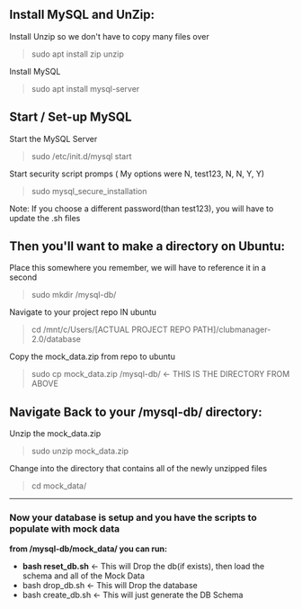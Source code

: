 **Install MySQL and UnZip:**
---------------------------------------------------------------------------------------------------------------------------
Install Unzip so we don't have to copy many files over
> sudo apt install zip unzip

Install MySQL
> sudo apt install mysql-server


**Start / Set-up MySQL**
---------------------------------------------------------------------------------------------------------------------------
Start the MySQL Server
> sudo /etc/init.d/mysql start	

Start security script promps ( My options were N, test123, N, N, Y, Y)
> sudo mysql_secure_installation

Note: If you choose a different password(than test123), you will have to update the .sh files


Then you'll want to make a directory on Ubuntu:
---------------------------------------------------------------------------------------------------------------------------
Place this somewhere you remember, we will have to reference it in a second
>sudo mkdir /mysql-db/ 

Navigate to your project repo IN ubuntu
>cd /mnt/c/Users/[ACTUAL PROJECT REPO PATH]/clubmanager-2.0/database

Copy the mock_data.zip from repo to ubuntu 
>sudo cp mock_data.zip /mysql-db/ <- THIS IS THE DIRECTORY FROM ABOVE


Navigate Back to your /mysql-db/ directory:
---------------------------------------------------------------------------------------------------------------------------
Unzip the mock_data.zip
>sudo unzip mock_data.zip

Change into the directory that contains all of the newly unzipped files
>cd mock_data/

---------------------------------------------------------------------------------------------------------------------------

### Now your database is setup and you have the scripts to populate with mock data

**from /mysql-db/mock_data/ you can run:**

- **bash reset_db.sh** 	<- This will Drop the db(if exists), then load the schema and all of the Mock Data
- bash drop_db.sh		<- This will Drop the database
- bash create_db.sh 	<- This will just generate the DB Schema